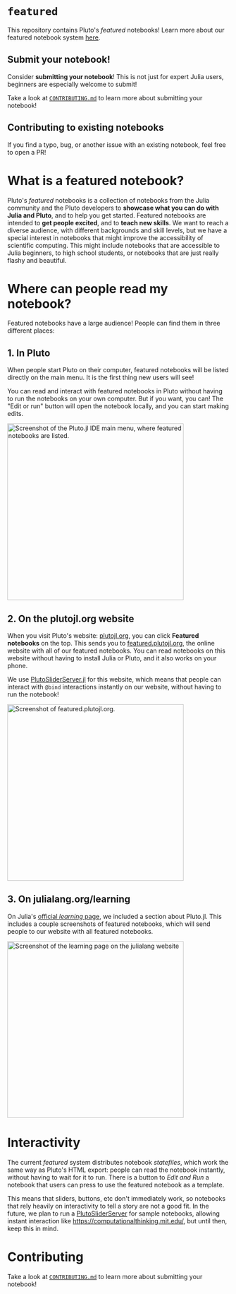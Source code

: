 # `featured`

This repository contains Pluto's *featured* notebooks! Learn more about our featured notebook system [here](https://github.com/fonsp/Pluto.jl/pull/2048).

## Submit your notebook!

Consider **submitting your notebook**! This is not just for expert Julia users, beginners are especially welcome to submit!

Take a look at [`CONTRIBUTING.md`](https://github.com/JuliaPluto/featured/blob/main/CONTRIBUTING.md) to learn more about submitting your notebook!

## Contributing to existing notebooks

If you find a typo, bug, or another issue with an existing notebook, feel free to open a PR!

# What is a featured notebook?

Pluto's *featured* notebooks is a collection of notebooks from the Julia community and the Pluto developers to **showcase what you can do with Julia and Pluto**, and to help you get started. Featured notebooks are intended to **get people excited**, and to **teach new skills**. We want to reach a diverse audience, with different backgrounds and skill levels, but we have a special interest in notebooks that might improve the accessibility of scientific computing. This might include notebooks that are accessible to Julia beginners, to high school students, or notebooks that are just really flashy and beautiful.

# Where can people read my notebook?

Featured notebooks have a large audience! People can find them in three different places:

## 1. In Pluto

When people start Pluto on their computer, featured notebooks will be listed directly on the main menu. It is the first thing new users will see!

You can read and interact with featured notebooks in Pluto without having to run the notebooks on your own computer. But if you want, you can! The "Edit or run" button will open the notebook locally, and you can start making edits.

<img src="https://github.com/JuliaPluto/featured/assets/6933510/f2e06d64-5363-4291-8a49-f4ace85c9aa4" alt="Screenshot of the Pluto.jl IDE main menu, where featured notebooks are listed." width=400>

## 2. On the plutojl.org website
When you visit Pluto's website: [plutojl.org](plutojl.org), you can click **Featured notebooks** on the top. This sends you to [featured.plutojl.org](featured.plutojl.org), the online website with all of our featured notebooks. You can read notebooks on this website without having to install Julia or Pluto, and it also works on your phone.

We use [PlutoSliderServer.jl](https://github.com/JuliaPluto/PlutoSliderServer.jl) for this website, which means that people can interact with `@bind` interactions instantly on our website, without having to run the notebook!

<img src="https://github.com/JuliaPluto/featured/assets/6933510/dcd1968f-a3f2-479b-9436-48480dd68e7e" alt="Screenshot of featured.plutojl.org." width=400>


## 3. On julialang.org/learning
On Julia's [official *learning* page](https://julialang.org/learning/), we included a section about Pluto.jl. This includes a couple screenshots of featured notebooks, which will send people to our website with all featured notebooks.

<img src="https://github.com/JuliaPluto/featured/assets/6933510/a4e29293-65a3-42e0-a44f-f59be89b937f" alt="Screenshot of the learning page on the julialang website" width=400>

# Interactivity
The current *featured* system distributes notebook *statefiles*, which work the same way as Pluto's HTML export: people can read the notebook instantly, without having to wait for it to run. There is a button to *Edit and Run* a notebook that users can press to use the featured notebook as a template.

This means that sliders, buttons, etc don't immediately work, so notebooks that rely heavily on interactivity to tell a story are not a good fit. In the future, we plan to run a [PlutoSliderServer](https://github.com/JuliaPluto/PlutoSliderServer.jl) for sample notebooks, allowing instant interaction like https://computationalthinking.mit.edu/, but until then, keep this in mind.

# Contributing
Take a look at [`CONTRIBUTING.md`](https://github.com/JuliaPluto/featured/blob/main/CONTRIBUTING.md) to learn more about submitting your notebook!
